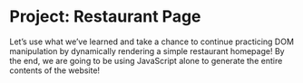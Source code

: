 # Project: Restaurant Page

Let’s use what we’ve learned and take a chance to continue practicing DOM manipulation by dynamically rendering a simple restaurant homepage! By the end, we are going to be using JavaScript alone to generate the entire contents of the website!
